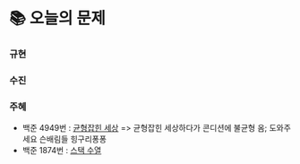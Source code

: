  # 📚 오늘의 문제
### 규현

### 수진

### 주혜
- 백준 4949번 : [균형잡힌 세상](https://www.acmicpc.net/problem/4949) => 균형잡힌 세상하다가 콘디션에 불균형 옴; 도와주세요 슨배림들 힝구리퐁퐁
- 백준 1874번 : [스택 수열](https://www.acmicpc.net/problem/1874)

